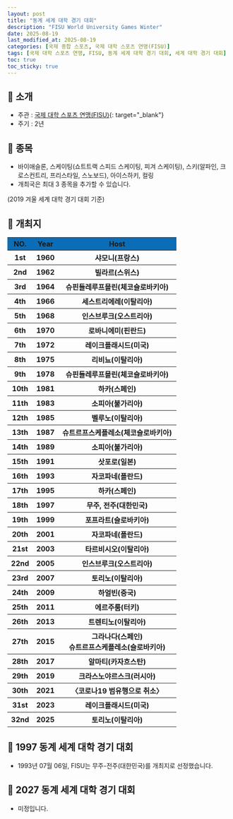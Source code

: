 ```yaml
---
layout: post
title: "동계 세계 대학 경기 대회"
description: "FISU World University Games Winter"
date: 2025-08-19
last_modified_at: 2025-08-19
categories: [국제 종합 스포츠, 국제 대학 스포츠 연맹(FISU)]
tags: [국제 대학 스포츠 연맹, FISU, 동계 세계 대학 경기 대회, 세계 대학 경기 대회]
toc: true
toc_sticky: true
---
```

## 📜 소개
* 주관 : [국제 대학 스포츠 연맹(FISU)](https://www.fisu.net/){: target="_blank"}
* 주기 : 2년

## 📜 종목
* 바이애슬론, 스케이팅(쇼트트랙 스피드 스케이팅, 피겨 스케이팅), 스키(알파인, 크로스컨트리, 프리스타일, 스노보드), 아이스하키, 컬링
* 개최국은 최대 3 종목을 추가할 수 있습니다.

(2019 겨울 세계 대학 경기 대회 기준)

## 📜 개최지
<html>

<head>
    <meta charset="UTF-8">
</head>

<body>
    <table>
        <tr style="background: #0B6DB7;">
            <th style="width: 15%; font-weight: bold;">NO.</th>
            <th style="width: 15%; font-weight: bold;">Year</th>
            <th style="width: 70%; font-weight: bold;">Host</th>
        </tr>
        <tr>
            <th>1st</th>
            <th>1960</th>
            <th>샤모니(프랑스)</th>
        </tr>
        <tr>
            <th>2nd</th>
            <th>1962</th>
            <th>빌라르(스위스)</th>
        </tr>
        <tr>
            <th>3rd</th>
            <th>1964</th>
            <th>슈핀들레루프믈린(체코슬로바키아)</th>
        </tr>
        <tr>
            <th>4th</th>
            <th>1966</th>
            <th>세스트리에레(이탈리아)</th>
        </tr>
        <tr>
            <th>5th</th>
            <th>1968</th>
            <th>인스브루크(오스트리아)</th>
        </tr>
        <tr>
            <th>6th</th>
            <th>1970</th>
            <th>로바니에미(핀란드)</th>
        </tr>
        <tr>
            <th>7th</th>
            <th>1972</th>
            <th>레이크플래시드(미국)</th>
        </tr>
        <tr>
            <th>8th</th>
            <th>1975</th>
            <th>리비뇨(이탈리아)</th>
        </tr>
        <tr>
            <th>9th</th>
            <th>1978</th>
            <th>슈핀들레루프믈린(체코슬로바키아)</th>
        </tr>
        <tr>
            <th>10th</th>
            <th>1981</th>
            <th>하카(스페인)</th>
        </tr>
        <tr>
            <th>11th</th>
            <th>1983</th>
            <th>소피아(불가리아)</th>
        </tr>
        <tr>
            <th>12th</th>
            <th>1985</th>
            <th>벨루노(이탈리아)</th>
        </tr>
        <tr>
            <th>13th</th>
            <th>1987</th>
            <th>슈트르프스케플레소(체코슬로바키아)</th>
        </tr>
        <tr>
            <th>14th</th>
            <th>1989</th>
            <th>소피아(불가리아)</th>
        </tr>
        <tr>
            <th>15th</th>
            <th>1991</th>
            <th>삿포로(일본)</th>
        </tr>
        <tr>
            <th>16th</th>
            <th>1993</th>
            <th>자코파네(폴란드)</th>
        </tr>
        <tr>
            <th>17th</th>
            <th>1995</th>
            <th>하카(스페인)</th>
        </tr>
        <tr>
            <th><span class="korea-host">18th</span></th>
            <th><span class="korea-host">1997</span></th>
            <th><span class="korea-host">무주, 전주(대한민국)</span></th>
        </tr>
        <tr>
            <th>19th</th>
            <th>1999</th>
            <th>포프라트(슬로바키아)</th>
        </tr>
        <tr>
            <th>20th</th>
            <th>2001</th>
            <th>자코파네(폴란드)</th>
        </tr>
        <tr>
            <th>21st</th>
            <th>2003</th>
            <th>타르비시오(이탈리아)</th>
        </tr>
        <tr>
            <th>22nd</th>
            <th>2005</th>
            <th>인스브루크(오스트리아)</th>
        </tr>
        <tr>
            <th>23rd</th>
            <th>2007</th>
            <th>토리노(이탈리아)</th>
        </tr>
        <tr>
            <th>24th</th>
            <th>2009</th>
            <th>하얼빈(중국)</th>
        </tr>
        <tr>
            <th>25th</th>
            <th>2011</th>
            <th>에르주룸(터키)</th>
        </tr>
        <tr>
            <th>26th</th>
            <th>2013</th>
            <th>트렌티노(이탈리아)</th>
        </tr>
        <tr>
            <th>27th</th>
            <th>2015</th>
            <th>그라나다(스페인)<br>슈트르프스케플레소(슬로바키아)</th>
        </tr>
        <tr>
            <th>28th</th>
            <th>2017</th>
            <th>알마티(카자흐스탄)</th>
        </tr>
        <tr>
            <th>29th</th>
            <th>2019</th>
            <th>크라스노야르스크(러시아)</th>
        </tr>
        <tr>
            <th>30th</th>
            <th>2021</th>
            <th>〈코로나19 범유행으로 취소〉</th>
        </tr>
        <tr>
            <th>31st</th>
            <th>2023</th>
            <th>레이크플래시드(미국)</th>
        </tr>
        <tr>
            <th>32nd</th>
            <th>2025</th>
            <th>토리노(이탈리아)</th>
        </tr>
    </table>
</body>

</html>

## 📜 1997 동계 세계 대학 경기 대회
* 1993년 07월 06일, FISU는 <span class="korea-host">무주-전주(대한민국)</span>를 개최지로 선정했습니다.

## 📜 2027 동계 세계 대학 경기 대회
* 미정입니다.
